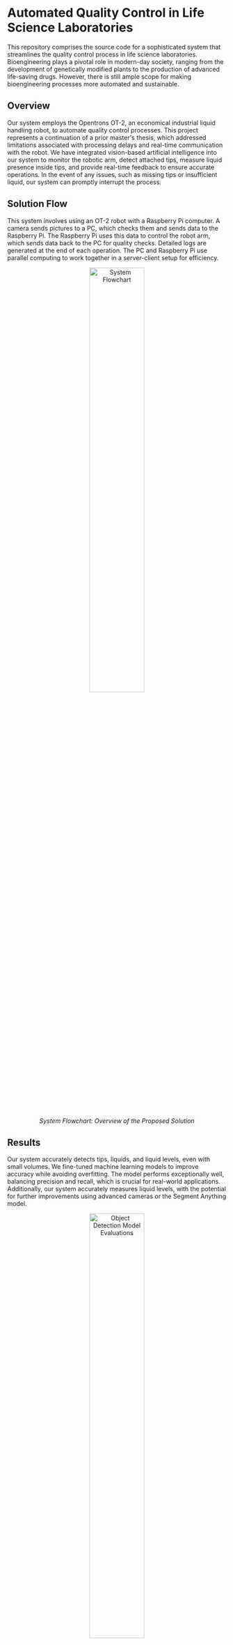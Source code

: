 # Automated Quality Control in Life Science Laboratories

This repository comprises the source code for a sophisticated system that streamlines the quality control process in life science laboratories. Bioengineering plays a pivotal role in modern-day society, ranging from the development of genetically modified plants to the production of advanced life-saving drugs. However, there is still ample scope for making bioengineering processes more automated and sustainable.

## Overview

Our system employs the Opentrons OT-2, an economical industrial liquid handling robot, to automate quality control processes. This project represents a continuation of a prior master's thesis, which addressed limitations associated with processing delays and real-time communication with the robot. We have integrated vision-based artificial intelligence into our system to monitor the robotic arm, detect attached tips, measure liquid presence inside tips, and provide real-time feedback to ensure accurate operations. In the event of any issues, such as missing tips or insufficient liquid, our system can promptly interrupt the process.

## Solution Flow

This system involves using an OT-2 robot with a Raspberry Pi computer. A camera sends pictures to a PC, which checks them and sends data to the Raspberry Pi. The Raspberry Pi uses this data to control the robot arm, which sends data back to the PC for quality checks. Detailed logs are generated at the end of each operation. The PC and Raspberry Pi use parallel computing to work together in a server-client setup for efficiency.

<p align="center">
  <img src="https://i.imgur.com/67VGjJK.png" alt="System Flowchart" width="50%" height="50%">
  <br>
  <em>System Flowchart: Overview of the Proposed Solution</em>
</p>






## Results

Our system accurately detects tips, liquids, and liquid levels, even with small volumes. We fine-tuned machine learning models to improve accuracy while avoiding overfitting. The model performs exceptionally well, balancing precision and recall, which is crucial for real-world applications. Additionally, our system accurately measures liquid levels, with the potential for further improvements using advanced cameras or the Segment Anything model.
<p align="center">
  <img src="https://i.imgur.com/lxZENRv.png" alt="Object Detection Model Evaluations" width="50%" height="50%">
  <br>
  <em>Object Detection Model Evaluations</em>
</p>

<br> <!-- Empty line for vertical spacing -->

<p align="center">
  <img src="https://i.imgur.com/vhCxIBQ.png" alt="12x8 Greiner 96 well plate" width="20%" height="20%">
  <img src="https://i.imgur.com/vVE1kak.png" alt="Output Logs" width="55%" height="55%">
</p>
<p align="center">
  <em>12x8 Greiner 96 well plate: It can be seen from the alignment of plate with the output logs that there is no liquid at positions where the system detected it 'MISSING' in image 2. A red circle highlights empty positions.</em>
</p>





## Conclusion

Our project has successfully achieved its goals of enhancing automation in life science laboratories, reducing processing time, and ensuring accuracy in operations. It is aligned with the United Nations Sustainable Development Goals, especially SDGs 9 and 12, by promoting sustainable infrastructure and responsible consumption and production. Our system makes lab automation more accessible, efficient, and reliable, thus benefiting scientific research worldwide. We are confident that our contribution will significantly impact the field of life sciences, and we are committed to further improving our system to meet the evolving needs of the scientific community.
